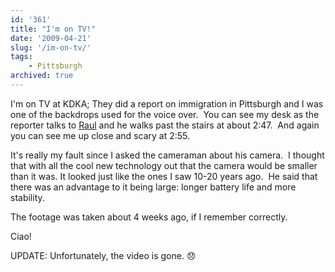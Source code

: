 ```yaml
---
id: '361'
title: "I'm on TV!"
date: '2009-04-21'
slug: '/im-on-tv/'
tags:
    - Pittsburgh
archived: true
---
```


I'm on TV at KDKA; They did a report on immigration in Pittsburgh and I was
one of the backdrops used for the voice over.  You can see my desk as the
reporter talks to [Raul](https://www.linkedin.com/in/valdesperez) and he walks
past the stairs at about 2:47.  And again you can see me up close and scary at
2:55.

It's really my fault since I asked the cameraman about his camera.  I thought
that with all the cool new technology out that the camera would be smaller
than it was. It looked just like the ones I saw 10-20 years ago.  He said that
there was an advantage to it being large: longer battery life and more
stability.

The footage was taken about 4 weeks ago, if I remember correctly.

Ciao!

UPDATE: Unfortunately, the video is gone. :disappointed:
